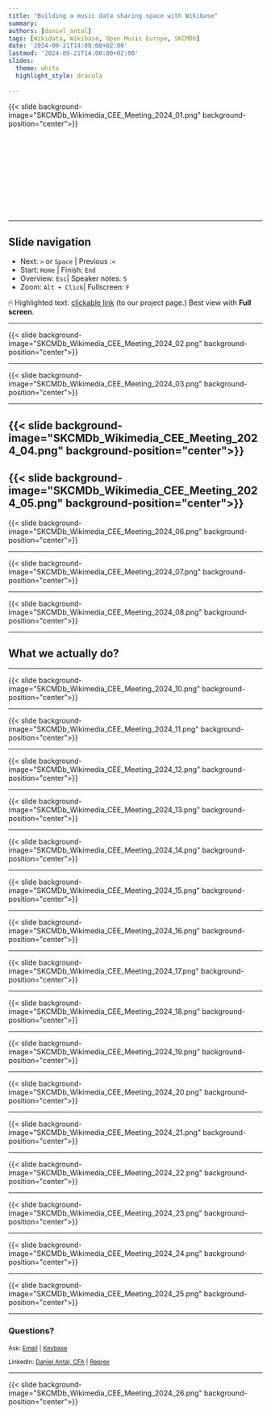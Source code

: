 ```yaml
---
title: "Building a music data sharing space with Wikibase"
summary: 
authors: [daniel_antal]
tags: [Wikidata, Wikibase, Open Music Europe, SKCMDb]
date: '2024-09-21T14:00:00+02:00'
lastmod: '2024-09-21T14:00:00+02:00'
slides:
  theme: white
  highlight_style: dracula
  
---
```


{{< slide background-image="SKCMDb_Wikimedia_CEE_Meeting_2024_01.png" background-position="center">}}
<br/><br/><br/><br/><br/><br/><br/></br></br></br></br>

---

## Slide navigation

- Next: `️>` or `Space` | Previous :️`<`
- Start: `Home` | Finish: `End`
- Overview: `Esc`|  Speaker notes: `S`
- Zoom: `Alt + Click️`|  Fullscreen: `F`

🖱 Highlighted text: [clickable link](https://reprex.nl/project/musiceviota/) (to our project page.) Best view with **Full screen**.

---

{{< slide background-image="SKCMDb_Wikimedia_CEE_Meeting_2024_02.png" background-position="center">}}

---

{{< slide background-image="SKCMDb_Wikimedia_CEE_Meeting_2024_03.png" background-position="center">}}

---

{{< slide background-image="SKCMDb_Wikimedia_CEE_Meeting_2024_04.png" background-position="center">}}
---

{{< slide background-image="SKCMDb_Wikimedia_CEE_Meeting_2024_05.png" background-position="center">}}
---

{{< slide background-image="SKCMDb_Wikimedia_CEE_Meeting_2024_06.png" background-position="center">}}

---

{{< slide background-image="SKCMDb_Wikimedia_CEE_Meeting_2024_07.png" background-position="center">}}

---

{{< slide background-image="SKCMDb_Wikimedia_CEE_Meeting_2024_08.png" background-position="center">}}

---

## What we actually do?

---

{{< slide background-image="SKCMDb_Wikimedia_CEE_Meeting_2024_10.png" background-position="center">}}

---

{{< slide background-image="SKCMDb_Wikimedia_CEE_Meeting_2024_11.png" background-position="center">}}

---

{{< slide background-image="SKCMDb_Wikimedia_CEE_Meeting_2024_12.png" background-position="center">}}

---

{{< slide background-image="SKCMDb_Wikimedia_CEE_Meeting_2024_13.png" background-position="center">}}

---

{{< slide background-image="SKCMDb_Wikimedia_CEE_Meeting_2024_14.png" background-position="center">}}

---

{{< slide background-image="SKCMDb_Wikimedia_CEE_Meeting_2024_15.png" background-position="center">}}

---

{{< slide background-image="SKCMDb_Wikimedia_CEE_Meeting_2024_16.png" background-position="center">}}

---

{{< slide background-image="SKCMDb_Wikimedia_CEE_Meeting_2024_17.png" background-position="center">}}

---

{{< slide background-image="SKCMDb_Wikimedia_CEE_Meeting_2024_18.png" background-position="center">}}

---
{{< slide background-image="SKCMDb_Wikimedia_CEE_Meeting_2024_19.png" background-position="center">}}

---

{{< slide background-image="SKCMDb_Wikimedia_CEE_Meeting_2024_20.png" background-position="center">}}

---

{{< slide background-image="SKCMDb_Wikimedia_CEE_Meeting_2024_21.png" background-position="center">}}

---

{{< slide background-image="SKCMDb_Wikimedia_CEE_Meeting_2024_22.png" background-position="center">}}

---

{{< slide background-image="SKCMDb_Wikimedia_CEE_Meeting_2024_23.png" background-position="center">}}

---

{{< slide background-image="SKCMDb_Wikimedia_CEE_Meeting_2024_24.png" background-position="center">}}

---

{{< slide background-image="SKCMDb_Wikimedia_CEE_Meeting_2024_25.png" background-position="center">}}


---

### Questions?


<p style="font-size:85%" > Ask: <a href="https://reprex.nl/#contact" target="_blank">Email</a> |
<a href="https://keybase.io/team/reprexcommunity" target="_blank">Keybase</a> 
</p>
<p style="font-size:85%" > LinkedIn: 
<a href="https://www.linkedin.com/in/antaldaniel/" target="_blank">Daniel Antal, CFA</a> |
<a href="https://www.linkedin.com/company/68855596" target="_blank">Reprex</a> </p>


---

{{< slide background-image="SKCMDb_Wikimedia_CEE_Meeting_2024_26.png" background-position="center">}}


